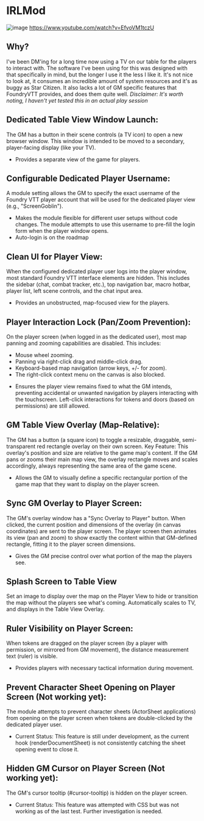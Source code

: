 # IRLMod

![image](https://github.com/user-attachments/assets/86121f1a-446f-4f9c-a030-6a57e69962fb)
https://www.youtube.com/watch?v=EfvoVM1tczU

## Why?
I've been DM'ing for a long time now using a TV on our table for the players to interact with. The software I've been using for this was designed with that specifically in mind, but the longer I use it the less I like it. It's not nice to look at, it consumes an incredible amount of system resources and it's as buggy as Star Citizen. It also lacks a lot of GM specific features that FoundryVTT provides, and does them quite well.  *Disclaimer: It's worth noting, I haven't yet tested this in an actual play session*

## Dedicated Table View Window Launch:
The GM has a button in their scene controls (a TV icon) to open a new browser window. This window is intended to be moved to a secondary, player-facing display (like your TV).
- Provides a separate view of the game for players.

## Configurable Dedicated Player Username:
A module setting allows the GM to specify the exact username of the Foundry VTT player account that will be used for the dedicated player view (e.g., "ScreenGoblin").
- Makes the module flexible for different user setups without code changes. The module attempts to use this username to pre-fill the login form when the player window opens.
- Auto-login is on the roadmap

## Clean UI for Player View:
When the configured dedicated player user logs into the player window, most standard Foundry VTT interface elements are hidden. This includes the sidebar (chat, combat tracker, etc.), top navigation bar, macro hotbar, player list, left scene controls, and the chat input area.
- Provides an unobstructed, map-focused view for the players.

## Player Interaction Lock (Pan/Zoom Prevention):
On the player screen (when logged in as the dedicated user), most map panning and zooming capabilities are disabled. This includes:
- Mouse wheel zooming.
- Panning via right-click drag and middle-click drag.
- Keyboard-based map navigation (arrow keys, +/- for zoom).
- The right-click context menu on the canvas is also blocked.
* Ensures the player view remains fixed to what the GM intends, preventing accidental or unwanted navigation by players interacting with the touchscreen. Left-click interactions for tokens and doors (based on permissions) are still allowed.

## GM Table View Overlay (Map-Relative):
The GM has a button (a square icon) to toggle a resizable, draggable, semi-transparent red rectangle overlay on their own screen.
Key Feature: This overlay's position and size are relative to the game map's content. If the GM pans or zooms their main map view, the overlay rectangle moves and scales accordingly, always representing the same area of the game scene.
- Allows the GM to visually define a specific rectangular portion of the game map that they want to display on the player screen.

## Sync GM Overlay to Player Screen:
The GM's overlay window has a "Sync Overlay to Player" button. When clicked, the current position and dimensions of the overlay (in canvas coordinates) are sent to the player screen. The player screen then animates its view (pan and zoom) to show exactly the content within that GM-defined rectangle, fitting it to the player screen dimensions.
- Gives the GM precise control over what portion of the map the players see.

## Splash Screen to Table View
Set an image to display over the map on the Player View to hide or transition the map without the players see what's coming. Automatically scales to TV, and displays in the Table View Overlay.

## Ruler Visibility on Player Screen:
When tokens are dragged on the player screen (by a player with permission, or mirrored from GM movement), the distance measurement text (ruler) is visible.
- Provides players with necessary tactical information during movement.

## Prevent Character Sheet Opening on Player Screen (Not working yet):
The module attempts to prevent character sheets (ActorSheet applications) from opening on the player screen when tokens are double-clicked by the dedicated player user.
- Current Status: This feature is still under development, as the current hook (renderDocumentSheet) is not consistently catching the sheet opening event to close it.

## Hidden GM Cursor on Player Screen (Not working yet):
The GM's cursor tooltip (#cursor-tooltip) is hidden on the player screen.
- Current Status: This feature was attempted with CSS but was not working as of the last test. Further investigation is needed.
